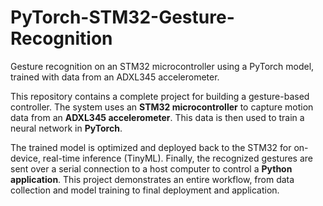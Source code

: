 # PyTorch-STM32-Gesture-Recognition
Gesture recognition on an STM32 microcontroller using a PyTorch model, trained with data from an ADXL345 accelerometer.

This repository contains a complete project for building a gesture-based controller. The system uses an **STM32 microcontroller** to capture motion data from an **ADXL345 accelerometer**. This data is then used to train a neural network in **PyTorch**.

The trained model is optimized and deployed back to the STM32 for on-device, real-time inference (TinyML). Finally, the recognized gestures are sent over a serial connection to a host computer to control a **Python application**. This project demonstrates an entire workflow, from data collection and model training to final deployment and application.
